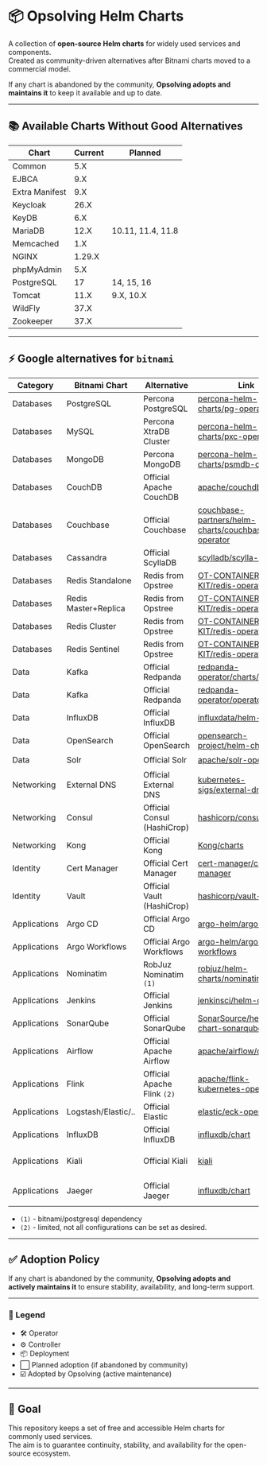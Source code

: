# 📦 Opsolving Helm Charts

A collection of **open-source Helm charts** for widely used services and components.  
Created as community-driven alternatives after Bitnami charts moved to a commercial model.  

If any chart is abandoned by the community, **Opsolving adopts and maintains it** to keep it available and up to date.  

---

## 📚 Available Charts Without Good Alternatives

| Chart          | Current | Planned           |
|----------------|---------|-------------------|
| Common         | 5.X     |                   |
| EJBCA          | 9.X     |                   |
| Extra Manifest | 9.X     |                   |
| Keycloak       | 26.X    |                   |
| KeyDB          | 6.X     |                   |
| MariaDB        | 12.X    | 10.11, 11.4, 11.8 |
| Memcached      | 1.X     |                   |
| NGINX          | 1.29.X  |                   |
| phpMyAdmin     | 5.X     |                   |
| PostgreSQL     | 17      | 14, 15, 16        |
| Tomcat         | 11.X    | 9.X, 10.X         |
| WildFly        | 37.X    |                   |
| Zookeeper      | 37.X    |                   |

---

## ⚡ Google alternatives for `bitnami`

| Category      | Bitnami Chart         | Alternative            | Link                                                                 | Type | Adopted |
|---------------|-----------------------|------------------------|----------------------------------------------------------------------|------|------------|
| Databases     | PostgreSQL            | Percona PostgreSQL     | [percona-helm-charts/pg-operator](https://github.com/percona/percona-helm-charts/tree/main/charts/pg-operator) | 🛠️ | ⬜ |
| Databases     | MySQL                 | Percona XtraDB Cluster | [percona-helm-charts/pxc-operator](https://github.com/percona/percona-helm-charts/tree/main/charts/pxc-operator) | 🛠️ | ⬜ |
| Databases     | MongoDB               | Percona MongoDB        | [percona-helm-charts/psmdb-operator](https://github.com/percona/percona-helm-charts/tree/main/charts/psmdb-operator) | 🛠️ | ⬜ |
| Databases     | CouchDB               | Official Apache CouchDB         | [apache/couchdb-helm](https://github.com/apache/couchdb-helm/tree/main/couchdb) | 📦 | ⬜ |
| Databases     | Couchbase             | Official Couchbase              | [couchbase-partners/helm-charts/couchbase-operator](https://github.com/couchbase-partners/helm-charts/tree/master/charts/couchbase-operator) | 🛠️ | ⬜ |
| Databases     | Cassandra             | Official ScyllaDB              | [scylladb/scylla-operator](https://github.com/scylladb/scylla-operator/tree/master/helm) | 🛠️ | ⬜ |
| Databases     | Redis Standalone      | Redis from Opstree     | [OT-CONTAINER-KIT/redis-operator](https://github.com/OT-CONTAINER-KIT/redis-operator/tree/main/charts/redis-operator) | 🛠️ | ⬜ |
| Databases     | Redis Master+Replica  | Redis from Opstree     | [OT-CONTAINER-KIT/redis-operator](https://github.com/OT-CONTAINER-KIT/redis-operator/tree/main/charts/redis-operator) | 🛠️ | ⬜ |
| Databases     | Redis Cluster         | Redis from Opstree     | [OT-CONTAINER-KIT/redis-operator](https://github.com/OT-CONTAINER-KIT/redis-operator/tree/main/charts/redis-operator) | 🛠️ | ⬜ |
| Databases     | Redis Sentinel        | Redis from Opstree     | [OT-CONTAINER-KIT/redis-operator](https://github.com/OT-CONTAINER-KIT/redis-operator/tree/main/charts/redis-operator) | 🛠️ | ⬜ |
| Data          | Kafka                 | Official Redpanda      | [redpanda-operator/charts/redpanda](https://github.com/redpanda-data/redpanda-operator/tree/main/charts/redpanda) | ⚙️ | ⬜ |
| Data          | Kafka                 | Official Redpanda      | [redpanda-operator/operator/chart](https://github.com/redpanda-data/redpanda-operator/tree/main/operator/chart) | 🛠️ | ⬜ |
| Data          | InfluxDB              | Official InfluxDB      | [influxdata/helm-charts](https://github.com/influxdata/helm-charts) | 📦 | ⬜ |
| Data          | OpenSearch            | Official OpenSearch    | [opensearch-project/helm-charts](https://github.com/opensearch-project/helm-charts/tree/main/charts) | 📦 | ⬜ |
| Data          | Solr                  | Official Solr                  | [apache/solr-operator](https://github.com/apache/solr-operator/tree/main/helm) | 🛠️ | ⬜ |
| Networking    | External DNS          | Official External DNS   | [kubernetes-sigs/external-dns](https://github.com/kubernetes-sigs/external-dns/tree/master/charts/external-dns) | ⚙️ | ⬜ |
| Networking    | Consul                | Official Consul (HashiCrop)     | [hashicorp/consul-k8s](https://github.com/hashicorp/consul-k8s/tree/main/charts/consul) | 📦 | ⬜ |
| Networking    | Kong                  | Official Kong                  | [Kong/charts](https://github.com/Kong/charts/tree/main/charts) | 📦 | ⬜ |
| Identity      | Cert Manager          | Official Cert Manager           | [cert-manager/cert-manager](https://github.com/cert-manager/cert-manager/tree/master/deploy/charts/cert-manager) | ⚙️ | ⬜ |
| Identity      | Vault                 | Official Vault (HashiCrop)               | [hashicorp/vault-helm](https://github.com/hashicorp/vault-helm) | 📦 | ⬜ |
| Applications  | Argo CD               | Official Argo CD                | [argo-helm/argo-cd](https://github.com/argoproj/argo-helm/tree/main/charts/argo-cd) | ⚙️ | ⬜ |
| Applications  | Argo Workflows        | Official Argo Workflows         | [argo-helm/argo-workflows](https://github.com/argoproj/argo-helm/tree/main/charts/argo-workflows) | ⚙️ | ⬜ |
| Applications  | Nominatim             | RobJuz Nominatim `(1)`             | [robjuz/helm-charts/nominatim](https://github.com/robjuz/helm-charts/tree/master/charts/nominatim) | 📦 | ⬜ |
| Applications  | Jenkins               | Official Jenkins               | [jenkinsci/helm-charts](https://github.com/jenkinsci/helm-charts/tree/main/charts/jenkins) | 📦 | ⬜ |
| Applications  | SonarQube             | Official SonarQube             | [SonarSource/helm-chart-sonarqube](https://github.com/SonarSource/helm-chart-sonarqube/tree/master/charts) | 📦 | ⬜ |
| Applications  | Airflow               | Official Apache Airflow          | [apache/airflow/chart](https://github.com/apache/airflow/tree/main/chart) | 📦 | ⬜ |
| Applications  | Flink                 | Official Apache Flink `(2)`            | [apache/flink-kubernetes-operator](https://github.com/apache/flink-kubernetes-operator) | 🛠️ | ⬜ |
| Applications  | Logstash/Elastic/..   | Official Elastic             | [elastic/eck-operator](https://www.elastic.co/docs/deploy-manage/deploy/cloud-on-k8s/managing-deployments-using-helm-chart) | 🛠️ | ⬜ |
| Applications  | InfluxDB              | Official InfluxDB             | [influxdb/chart](https://github.com/influxdata/helm-charts/tree/master/charts) | 📦 | ⬜ |
| Applications  | Kiali                 | Official Kiali             | [kiali](https://kiali.io/docs/installation/installation-guide/install-with-helm/) | 🛠️ / 📦 | ⬜ |
| Applications  | Jaeger                | Official Jaeger             | [influxdb/chart](https://github.com/jaegertracing/helm-charts/tree/main/charts) | 🛠️ / 📦 | ⬜ |






 - `(1)` - bitnami/postgresql dependency
 - `(2)` - limited, not all configurations can be set as desired.

---

## ✅ Adoption Policy

If any chart is abandoned by the community, **Opsolving adopts and actively maintains it** to ensure stability, availability, and long-term support.

---

### 🔑 Legend

- 🛠️ Operator  
- ⚙️ Controller  
- 📦 Deployment
- ⬜ Planned adoption (if abandoned by community)  
- ☑️ Adopted by Opsolving (active maintenance)

---

## 🎯 Goal

This repository keeps a set of free and accessible Helm charts for commonly used services.  
The aim is to guarantee continuity, stability, and availability for the open-source ecosystem.

